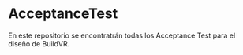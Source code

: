 # AcceptanceTest
En este repositorio se encontratrán todas los Acceptance Test para el diseño de BuildVR.
